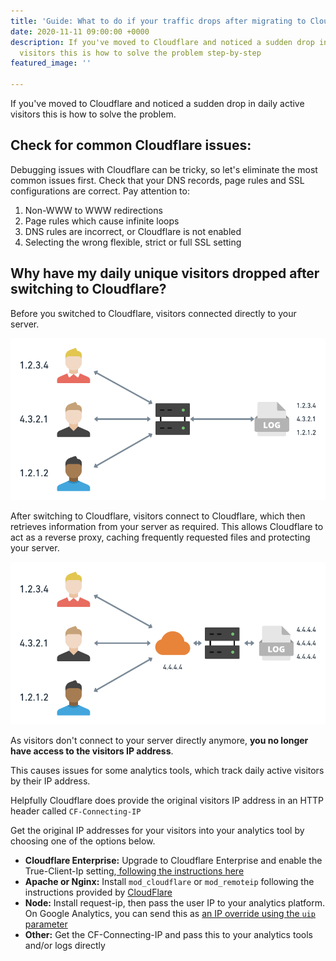 ```yaml
---
title: 'Guide: What to do if your traffic drops after migrating to Cloudflare'
date: 2020-11-11 09:00:00 +0000
description: If you've moved to Cloudflare and noticed a sudden drop in daily active
  visitors this is how to solve the problem step-by-step
featured_image: ''

---
```

If you've moved to Cloudflare and noticed a sudden drop in daily active visitors this is how to solve the problem.

## **Check for common Cloudflare issues:**

Debugging issues with Cloudflare can be tricky, so let's eliminate the most common issues first. Check that your DNS records, page rules and SSL configurations are correct. Pay attention to:

1. Non-WWW to WWW redirections
2. Page rules which cause infinite loops
3. DNS rules are incorrect, or Cloudflare is not enabled
4. Selecting the wrong flexible, strict or full SSL setting

## **Why have my daily unique visitors dropped after switching to Cloudflare?**

Before you switched to Cloudflare, visitors connected directly to your server.

![](/images/getting-started.png)

After switching to Cloudflare, visitors connect to Cloudflare, which then retrieves information from your server as required. This allows Cloudflare to act as a reverse proxy, caching frequently requested files and protecting your server.

![](/images/getting-started-2.png)

As visitors don't connect to your server directly anymore, **you no longer have access to the visitors IP address**.

This causes issues for some analytics tools, which track daily active visitors by their IP address.

Helpfully Cloudflare does provide the original visitors IP address in an HTTP header called `CF-Connecting-IP`

Get the original IP addresses for your visitors into your analytics tool by choosing one of the options below.

* **Cloudflare Enterprise:** Upgrade to Cloudflare Enterprise and enable the True-Client-Ip setting,[ following the instructions here](https://support.cloudflare.com/hc/en-us/articles/206776727-What-is-True-Client-IP-)
* **Apache or Nginx:** Install `mod_cloudflare` or `mod_remoteip` following the instructions provided by [CloudFlare](https://support.cloudflare.com/hc/en-us/articles/200170786-Restoring-original-visitor-IPs-Logging-visitor-IP-addresses)
* **Node:** Install request-ip, then pass the user IP to your analytics platform. On Google Analytics, you can send this as [an IP override using the `uip` parameter](https://developers.google.com/analytics/devguides/collection/protocol/v1/parameters#uip)
* **Other:** Get the CF-Connecting-IP and pass this to your analytics tools and/or logs directly